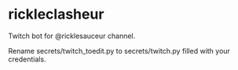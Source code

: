 # rickleclasheur

Twitch bot for @ricklesauceur channel.

Rename secrets/twitch_toedit.py to secrets/twitch.py filled with your credentials.

